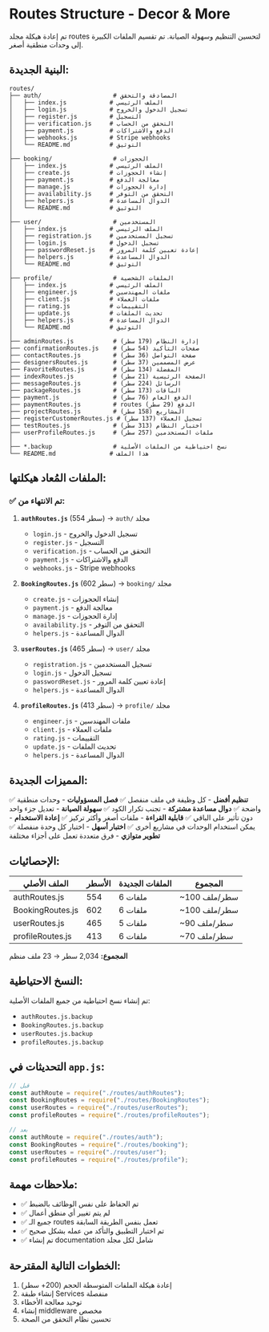 # Routes Structure - Decor & More

تم إعادة هيكلة مجلد routes لتحسين التنظيم وسهولة الصيانة. تم تقسيم الملفات الكبيرة إلى وحدات منطقية أصغر.

## البنية الجديدة:

```
routes/
├── auth/                    # المصادقة والتحقق
│   ├── index.js            # الملف الرئيسي
│   ├── login.js            # تسجيل الدخول والخروج
│   ├── register.js         # التسجيل
│   ├── verification.js     # التحقق من الحساب
│   ├── payment.js          # الدفع والاشتراكات
│   ├── webhooks.js         # Stripe webhooks
│   └── README.md           # التوثيق
│
├── booking/                 # الحجوزات
│   ├── index.js            # الملف الرئيسي
│   ├── create.js           # إنشاء الحجوزات
│   ├── payment.js          # معالجة الدفع
│   ├── manage.js           # إدارة الحجوزات
│   ├── availability.js     # التحقق من التوفر
│   ├── helpers.js          # الدوال المساعدة
│   └── README.md           # التوثيق
│
├── user/                    # المستخدمين
│   ├── index.js            # الملف الرئيسي
│   ├── registration.js     # تسجيل المستخدمين
│   ├── login.js            # تسجيل الدخول
│   ├── passwordReset.js    # إعادة تعيين كلمة المرور
│   ├── helpers.js          # الدوال المساعدة
│   └── README.md           # التوثيق
│
├── profile/                 # الملفات الشخصية
│   ├── index.js            # الملف الرئيسي
│   ├── engineer.js         # ملفات المهندسين
│   ├── client.js           # ملفات العملاء
│   ├── rating.js           # التقييمات
│   ├── update.js           # تحديث الملفات
│   ├── helpers.js          # الدوال المساعدة
│   └── README.md           # التوثيق
│
├── adminRoutes.js           # إدارة النظام (179 سطر)
├── confirmationRoutes.js    # صفحات التأكيد (54 سطر)
├── contactRoutes.js         # صفحة التواصل (36 سطر)
├── designersRoutes.js       # عرض المصممين (37 سطر)
├── FavoriteRoutes.js        # المفضلة (134 سطر)
├── indexRoutes.js           # الصفحة الرئيسية (21 سطر)
├── messageRoutes.js         # الرسائل (224 سطر)
├── packageRoutes.js         # الباقات (173 سطر)
├── payment.js               # الدفع العام (76 سطر)
├── paymentRoutes.js         # routes الدفع (29 سطر)
├── projectRoutes.js         # المشاريع (158 سطر)
├── registerCustomerRoutes.js # تسجيل العملاء (137 سطر)
├── testRoutes.js            # اختبار النظام (313 سطر)
├── userProfileRoutes.js     # ملفات المستخدمين (257 سطر)
│
├── *.backup                 # نسخ احتياطية من الملفات الأصلية
└── README.md               # هذا الملف
```

## الملفات المُعاد هيكلتها:

### ✅ تم الانتهاء من:

1. **`authRoutes.js`** (554 سطر) → `auth/` مجلد
   - `login.js` - تسجيل الدخول والخروج
   - `register.js` - التسجيل
   - `verification.js` - التحقق من الحساب
   - `payment.js` - الدفع والاشتراكات
   - `webhooks.js` - Stripe webhooks

2. **`BookingRoutes.js`** (602 سطر) → `booking/` مجلد
   - `create.js` - إنشاء الحجوزات
   - `payment.js` - معالجة الدفع
   - `manage.js` - إدارة الحجوزات
   - `availability.js` - التحقق من التوفر
   - `helpers.js` - الدوال المساعدة

3. **`userRoutes.js`** (465 سطر) → `user/` مجلد
   - `registration.js` - تسجيل المستخدمين
   - `login.js` - تسجيل الدخول
   - `passwordReset.js` - إعادة تعيين كلمة المرور
   - `helpers.js` - الدوال المساعدة

4. **`profileRoutes.js`** (413 سطر) → `profile/` مجلد
   - `engineer.js` - ملفات المهندسين
   - `client.js` - ملفات العملاء
   - `rating.js` - التقييمات
   - `update.js` - تحديث الملفات
   - `helpers.js` - الدوال المساعدة

## المميزات الجديدة:

✅ **تنظيم أفضل** - كل وظيفة في ملف منفصل
✅ **فصل المسؤوليات** - وحدات منطقية واضحة
✅ **دوال مساعدة مشتركة** - تجنب تكرار الكود
✅ **سهولة الصيانة** - تعديل جزء واحد دون تأثير على الباقي
✅ **قابلية القراءة** - ملفات أصغر وأكثر تركيز
✅ **إعادة الاستخدام** - يمكن استخدام الوحدات في مشاريع أخرى
✅ **اختبار أسهل** - اختبار كل وحدة منفصلة
✅ **تطوير متوازي** - فرق متعددة تعمل على أجزاء مختلفة

## الإحصائيات:

| الملف الأصلي | الأسطر | الملفات الجديدة | المجموع |
|-------------|--------|---------------|---------|
| authRoutes.js | 554 | 6 ملفات | ~100 سطر/ملف |
| BookingRoutes.js | 602 | 6 ملفات | ~100 سطر/ملف |
| userRoutes.js | 465 | 5 ملفات | ~90 سطر/ملف |
| profileRoutes.js | 413 | 6 ملفات | ~70 سطر/ملف |

**المجموع:** 2,034 سطر → 23 ملف منظم

## النسخ الاحتياطية:

تم إنشاء نسخ احتياطية من جميع الملفات الأصلية:
- `authRoutes.js.backup`
- `BookingRoutes.js.backup`
- `userRoutes.js.backup`
- `profileRoutes.js.backup`

## التحديثات في `app.js`:

```javascript
// قبل
const authRoute = require("./routes/authRoutes");
const BookingRoutes = require("./routes/BookingRoutes");
const userRoutes = require("./routes/userRoutes");
const profileRoutes = require("./routes/profileRoutes");

// بعد
const authRoute = require("./routes/auth");
const BookingRoutes = require("./routes/booking");
const userRoutes = require("./routes/user");
const profileRoutes = require("./routes/profile");
```

## ملاحظات مهمة:

- ✅ تم الحفاظ على نفس الوظائف بالضبط
- ✅ لم يتم تغيير أي منطق أعمال
- ✅ جميع الـ routes تعمل بنفس الطريقة السابقة
- ✅ تم اختبار التطبيق والتأكد من عمله بشكل صحيح
- ✅ تم إنشاء documentation شامل لكل مجلد

## الخطوات التالية المقترحة:

1. إعادة هيكلة الملفات المتوسطة الحجم (200+ سطر)
2. إنشاء طبقة Services منفصلة
3. توحيد معالجة الأخطاء
4. إنشاء middleware مخصص
5. تحسين نظام التحقق من الصحة
